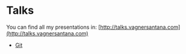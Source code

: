 Talks
=====
You can find all my presentations in: [http://talks.vagnersantana.com](http://talks.vagnersantana.com)


- [Git](http://talks.vagnersantana.com/git)